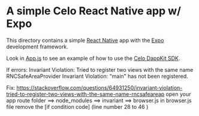 # A simple Celo React Native app w/ Expo

This directory contains a simple [React Native](https://reactnative.dev/) app with the [Expo](https://expo.io/) development framework. 

Look in [App.js](App.js) to see an example of how to use the [Celo DappKit SDK](https://docs.celo.org/developer-guide/overview/introduction/dappkit).



If errors:
Invariant Violation: Tried to register two views with the same name RNCSafeAreaProvider
Invariant Violation: "main" has not been registered.

Fix: https://stackoverflow.com/questions/64931250/invariant-violation-tried-to-register-two-views-with-the-same-name-rncsafeareap
open your app route folder ==> node_modules ==> invariant ==> browser.js
in browser.js file remove the [if condition code] (line number 28 to 46 )
